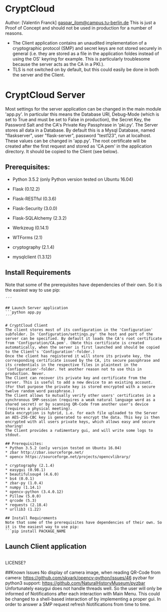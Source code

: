 # CryptCloud
Author: [Valentin Franck] <gaspar_ilom@campus.tu-berlin.de>
This is just a Proof of Concept and should not be used in production for a number of reasons.
* The Client application contains an unaudited implementation of a cryptographic protocol (SMP) and secret keys are not stored securely in general (i.e. they are stored as a file in the application foldes instead of using the OS' keyring for example. This is particularly troublesome because the server acts as the CA in a PKI.).
* TLS is not switched on by default, but this could easily be done in both the server and the Client.

# CryptCloud Server
Most settings for the server application can be changed in the main module 'app.py'. In particular this means the Database URI, Debug-Mode (which is set to True and must be set to False in production), the Secret Key, the Password Salt and the CA's Private Key Passphrase in
'pki.py'.
The Server stores all data in a Database. By default this is a Mysql Database, named "flaskserver", user "flask-server", password "test123", run at localhost. These values can be changed in 'app.py'.
The root certificate will be created after the first request and stored as 'CA.pem' in the application directory. It should be copied to the Client (see below).

## Prerequisites:
* Python 3.5.2 (only Python version tested on Ubuntu 16.04)

* Flask (0.12.2)
* Flask-RESTful (0.3.6)
* Flask-Security (3.0.0)
* Flask-SQLAlchemy (2.3.2)
* Werkzeug (0.14.1)
* WTForms (2.1)
* cryptography (2.1.4)
* mysqlclient (1.3.12)

## Install Requirements
Note that some of the prerequisites have dependencies of their own. So it is the easiest way to use pip:
```pip install PACKAGE_NAME
´´´

## Launch Server application
```python app.py
´´´

# CryptCloud Client
The client stores most of its configuration in the 'Configuration' subfolder. In 'Configuration/settings.py' the host and port of the server can be specified. By default it loads the CA's root certificate from 'Configuration/CA.pem'. (Note this certificate is created automatically, when the server is first launched and should be copied to the Client's 'Configuration'-folder.)
Once the client has registered it will store its private key, the corresponding certificate issued by the CA, its secure passphrase and its credentials in the respective files in plaintext in the 'Configuration'-folder. Yet another reason not to use this in production. Never.
The Client can recover its private key and certificate from the server. This is useful to add a new device to an existing account. (For that purpose the private key is stored encrypted with a secure twelve random word passphrase.)
The Client allows to mutually verify other users' certificates in a synchronous SMP-session (requires a weak natural language word as a shared secret) or by scanning QR-Code from another user's device (requires a physical meeting).
Data encryption is hybrid, i.e. for each file uploaded to the Server an AES-256-CBC key is generated to encrypt the data. This key is then encrypted with all users private keys, which allows easy and secure sharing!
The Client provides a rudimentary gui, and will write some logs to stdout.

## Prerequisites:
* Python 3.5.2 (only version tested on Ubuntu 16.04)
* zbar http://zbar.sourceforge.net/
* opencv https://sourceforge.net/projects/opencvlibrary/

* cryptography (2.1.4)
* easygui (0.98.1)
* beautifulsoup4 (4.6.0)
* bs4 (0.0.1)
* zbar-py (1.0.4)
* numpy (1.14.1)
* opencv-python (3.4.0.12)
* Pillow (5.0.0)
* qrcode (5.3)
* requests (2.18.4)
* urllib3 (1.22)

## Install Requirements
Note that some of the prerequisites have dependencies of their own. So it is the easiest way to use pip:
```pip install PACKAGE_NAME
```

## Launch Client application
```python app.py
```

LICENSE?


##Known Issues
No display of camera image, when reading QR-Code from camera: https://github.com/skvark/opencv-python/issues/46
pyzbar for python3 support: https://github.com/NaturalHistoryMuseum/pyzbar
Unfortunately easygui does not handle threads well. So the user will only be informed of Notifications after each interaction with Main Menu. This could be changed to a shell-based interaction of by implementing a proper gui. In order to answer a SMP request refresh Notifications from time to time.

